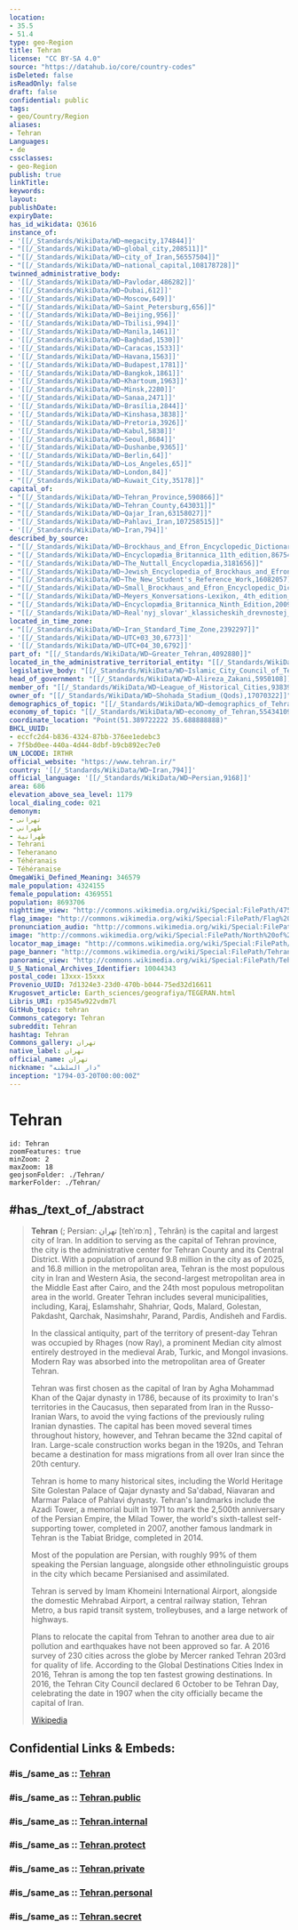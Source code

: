 ```yaml
---
location:
- 35.5
- 51.4
type: geo-Region
title: Tehran
license: "CC BY-SA 4.0"
source: "https://datahub.io/core/country-codes"
isDeleted: false
isReadOnly: false
draft: false
confidential: public
tags:
- geo/Country/Region
aliases:
- Tehran
Languages:
- de
cssclasses:
- geo-Region
publish: true
linkTitle: 
keywords: 
layout: 
publishDate: 
expiryDate: 
has_id_wikidata: Q3616
instance_of:
- '[[/_Standards/WikiData/WD~megacity,174844]]'
- "[[/_Standards/WikiData/WD~global_city,208511]]"
- "[[/_Standards/WikiData/WD~city_of_Iran,56557504]]"
- "[[/_Standards/WikiData/WD~national_capital,108178728]]"
twinned_administrative_body:
- '[[/_Standards/WikiData/WD~Pavlodar,486282]]'
- '[[/_Standards/WikiData/WD~Dubai,612]]'
- '[[/_Standards/WikiData/WD~Moscow,649]]'
- "[[/_Standards/WikiData/WD~Saint_Petersburg,656]]"
- '[[/_Standards/WikiData/WD~Beijing,956]]'
- '[[/_Standards/WikiData/WD~Tbilisi,994]]'
- '[[/_Standards/WikiData/WD~Manila,1461]]'
- '[[/_Standards/WikiData/WD~Baghdad,1530]]'
- '[[/_Standards/WikiData/WD~Caracas,1533]]'
- '[[/_Standards/WikiData/WD~Havana,1563]]'
- '[[/_Standards/WikiData/WD~Budapest,1781]]'
- '[[/_Standards/WikiData/WD~Bangkok,1861]]'
- '[[/_Standards/WikiData/WD~Khartoum,1963]]'
- '[[/_Standards/WikiData/WD~Minsk,2280]]'
- '[[/_Standards/WikiData/WD~Sanaa,2471]]'
- '[[/_Standards/WikiData/WD~Brasília,2844]]'
- '[[/_Standards/WikiData/WD~Kinshasa,3838]]'
- '[[/_Standards/WikiData/WD~Pretoria,3926]]'
- '[[/_Standards/WikiData/WD~Kabul,5838]]'
- '[[/_Standards/WikiData/WD~Seoul,8684]]'
- '[[/_Standards/WikiData/WD~Dushanbe,9365]]'
- '[[/_Standards/WikiData/WD~Berlin,64]]'
- "[[/_Standards/WikiData/WD~Los_Angeles,65]]"
- '[[/_Standards/WikiData/WD~London,84]]'
- "[[/_Standards/WikiData/WD~Kuwait_City,35178]]"
capital_of:
- "[[/_Standards/WikiData/WD~Tehran_Province,590866]]"
- "[[/_Standards/WikiData/WD~Tehran_County,643031]]"
- "[[/_Standards/WikiData/WD~Qajar_Iran,63158027]]"
- "[[/_Standards/WikiData/WD~Pahlavi_Iran,107258515]]"
- '[[/_Standards/WikiData/WD~Iran,794]]'
described_by_source:
- "[[/_Standards/WikiData/WD~Brockhaus_and_Efron_Encyclopedic_Dictionary,602358]]"
- "[[/_Standards/WikiData/WD~Encyclopædia_Britannica_11th_edition,867541]]"
- "[[/_Standards/WikiData/WD~The_Nuttall_Encyclopædia,3181656]]"
- "[[/_Standards/WikiData/WD~Jewish_Encyclopedia_of_Brockhaus_and_Efron,4173137]]"
- "[[/_Standards/WikiData/WD~The_New_Student's_Reference_Work,16082057]]"
- "[[/_Standards/WikiData/WD~Small_Brockhaus_and_Efron_Encyclopedic_Dictionary,19180675]]"
- "[[/_Standards/WikiData/WD~Meyers_Konversations-Lexikon,_4th_edition_(1885–1890),19219752]]"
- "[[/_Standards/WikiData/WD~Encyclopædia_Britannica_Ninth_Edition,20096917]]"
- "[[/_Standards/WikiData/WD~Real'nyj_slovar'_klassicheskih_drevnostej_po_Ljubkeru,30059240]]"
located_in_time_zone:
- "[[/_Standards/WikiData/WD~Iran_Standard_Time_Zone,2392297]]"
- '[[/_Standards/WikiData/WD~UTC+03_30,6773]]'
- '[[/_Standards/WikiData/WD~UTC+04_30,6792]]'
part_of: "[[/_Standards/WikiData/WD~Greater_Tehran,4092880]]"
located_in_the_administrative_territorial_entity: "[[/_Standards/WikiData/WD~Central_District,5060982]]"
legislative_body: "[[/_Standards/WikiData/WD~Islamic_City_Council_of_Tehran,5123141]]"
head_of_government: "[[/_Standards/WikiData/WD~Alireza_Zakani,5950108]]"
member_of: "[[/_Standards/WikiData/WD~League_of_Historical_Cities,9383972]]"
owner_of: "[[/_Standards/WikiData/WD~Shohada_Stadium_(Qods),17070322]]"
demographics_of_topic: "[[/_Standards/WikiData/WD~demographics_of_Tehran,18205768]]"
economy_of_topic: "[[/_Standards/WikiData/WD~economy_of_Tehran,55434109]]"
coordinate_location: "Point(51.389722222 35.688888888)"
BHCL_UUID:
- eccfc2d4-b836-4324-87bb-376ee1edebc3
- 7f5bd0ee-440a-4d44-8dbf-b9cb892ec7e0
UN_LOCODE: IRTHR
official_website: "https://www.tehran.ir/"
country: '[[/_Standards/WikiData/WD~Iran,794]]'
official_language: '[[/_Standards/WikiData/WD~Persian,9168]]'
area: 686
elevation_above_sea_level: 1179
local_dialing_code: 021
demonym:
- تهرانی
- طهراني
- طهرانية
- Tehrani
- Teheranano
- Téhéranais
- Téhéranaise
OmegaWiki_Defined_Meaning: 346579
male_population: 4324155
female_population: 4369551
population: 8693706
nighttime_view: "http://commons.wikimedia.org/wiki/Special:FilePath/4758976353%20tehran%20b.jpg"
flag_image: "http://commons.wikimedia.org/wiki/Special:FilePath/Flag%20of%20Tehran.svg"
pronunciation_audio: "http://commons.wikimedia.org/wiki/Special:FilePath/LL-Q7913%20%28ron%29-KlaudiuMihaila-Teheran.wav"
image: "http://commons.wikimedia.org/wiki/Special:FilePath/North%20of%20tehran.jpg"
locator_map_image: "http://commons.wikimedia.org/wiki/Special:FilePath/Tehran.png"
page_banner: "http://commons.wikimedia.org/wiki/Special:FilePath/Tehran%20banner.jpg"
panoramic_view: "http://commons.wikimedia.org/wiki/Special:FilePath/Tehran%20in%20a%20clean%20day.jpg"
U_S_National_Archives_Identifier: 10044343
postal_code: 13ххх-15ххх
Provenio_UUID: 7d1324e3-23d0-470b-b044-75ed32d16611
Krugosvet_article: Earth_sciences/geografiya/TEGERAN.html
Libris_URI: rp3545w922vdm7l
GitHub_topic: tehran
Commons_category: Tehran
subreddit: Tehran
hashtag: Tehran
Commons_gallery: تهران
native_label: تهران
official_name: تهران
nickname: "دار السلطنه"
inception: "1794-03-20T00:00:00Z"
---
```


# Tehran

```leaflet
id: Tehran
zoomFeatures: true 
minZoom: 2 
maxZoom: 18
geojsonFolder: ./Tehran/
markerFolder: ./Tehran/
```

## #has_/text_of_/abstract

> **Tehran** (; Persian: تهران [tehˈɾɒːn] , Tehrân) is the capital and largest city of Iran. In addition to serving as the capital of Tehran province, the city is the administrative center for Tehran County and its Central District. With a population of around 9.8 million in the city as of 2025, and 16.8 million in the metropolitan area, Tehran is the most populous city in Iran and Western Asia, the second-largest metropolitan area in the Middle East after Cairo, and the 24th most populous metropolitan area in the world. Greater Tehran includes several municipalities, including, Karaj,  Eslamshahr, Shahriar, Qods, Malard, Golestan, Pakdasht,  Qarchak, Nasimshahr, Parand, Pardis, Andisheh and Fardis.
>
> In the classical antiquity, part of the territory of present-day Tehran was occupied by Rhages (now Ray), a prominent Median city almost entirely destroyed in the medieval Arab, Turkic, and Mongol invasions. Modern Ray was absorbed into the metropolitan area of Greater Tehran.
>
> Tehran was first chosen as the capital of Iran by Agha Mohammad Khan of the Qajar dynasty in 1786, because of its proximity to Iran's territories in the Caucasus, then separated from Iran in the Russo-Iranian Wars, to avoid the vying factions of the previously ruling Iranian dynasties. The capital has been moved several times throughout history, however, and Tehran became the 32nd capital of Iran. Large-scale construction works began in the 1920s, and Tehran became a destination for mass migrations from all over Iran since the 20th century.
>
> Tehran is home to many historical sites, including the World Heritage Site Golestan Palace of Qajar dynasty and Sa'dabad, Niavaran and Marmar Palace of Pahlavi dynasty. Tehran's landmarks include the Azadi Tower, a memorial built in 1971 to mark the 2,500th anniversary of the Persian Empire, the Milad Tower, the world's sixth-tallest self-supporting tower, completed in 2007, another famous landmark in Tehran is the Tabiat Bridge, completed in 2014.
>
> Most of the population are Persian, with roughly 99% of them speaking the Persian language, alongside other ethnolinguistic groups in the city which became Persianised and assimilated.
>
> Tehran is served by Imam Khomeini International Airport, alongside the domestic Mehrabad Airport, a central railway station, Tehran Metro, a bus rapid transit system, trolleybuses, and a large network of highways.
>
> Plans to relocate the capital from Tehran to another area due to air pollution and earthquakes have not been approved so far. A 2016 survey of 230 cities across the globe by Mercer ranked Tehran 203rd for quality of life. According to the Global Destinations Cities Index in 2016, Tehran is among the top ten fastest growing destinations. In 2016, the Tehran City Council declared 6 October to be Tehran Day, celebrating the date in 1907 when the city officially became the capital of Iran.
>
> [Wikipedia](https://en.wikipedia.org/wiki/Tehran) 


## Confidential Links & Embeds: 

### #is_/same_as :: [Tehran](/_Standards/Earth/Continent/Asia/Asia~West/Iran/provinces~Iran/Tehran.md) 

### #is_/same_as :: [Tehran.public](/_public/Earth/Continent/Asia/Asia~West/Iran/provinces~Iran/Tehran.public.md) 

### #is_/same_as :: [Tehran.internal](/_internal/Earth/Continent/Asia/Asia~West/Iran/provinces~Iran/Tehran.internal.md) 

### #is_/same_as :: [Tehran.protect](/_protect/Earth/Continent/Asia/Asia~West/Iran/provinces~Iran/Tehran.protect.md) 

### #is_/same_as :: [Tehran.private](/_private/Earth/Continent/Asia/Asia~West/Iran/provinces~Iran/Tehran.private.md) 

### #is_/same_as :: [Tehran.personal](/_personal/Earth/Continent/Asia/Asia~West/Iran/provinces~Iran/Tehran.personal.md) 

### #is_/same_as :: [Tehran.secret](/_secret/Earth/Continent/Asia/Asia~West/Iran/provinces~Iran/Tehran.secret.md)

